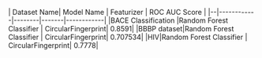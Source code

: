 | Dataset Name| Model Name | Featurizer | ROC AUC Score |
|--|------------|--------|-------|------------|
|BACE Classification |Random Forest Classifier | CircularFingerprint| 0.8591|
|BBBP dataset|Random Forest Classifier | CircularFingerprint| 0.707534|
|HIV|Random Forest Classifier | CircularFingerprint| 0.7778|
